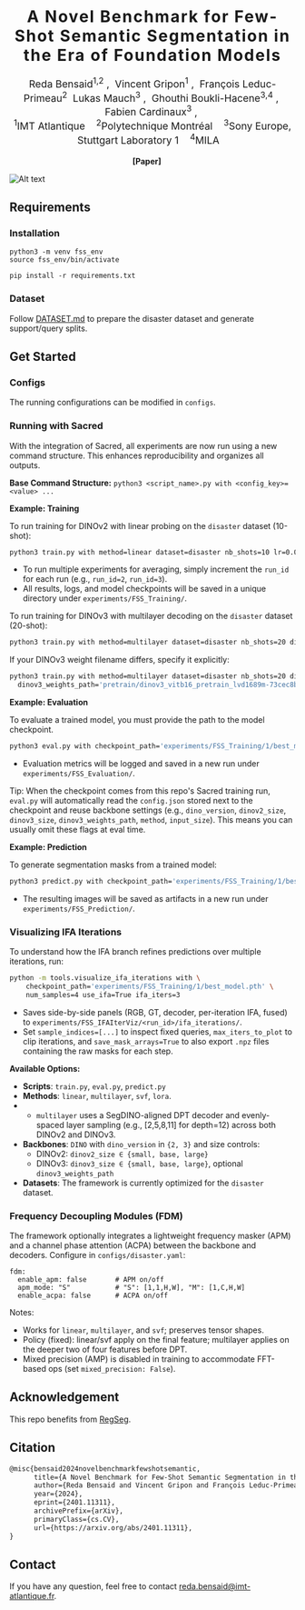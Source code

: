 <h1 align='center' style="text-align:center; font-weight:bold; font-size:2.0em;letter-spacing:2.0px;"> A Novel Benchmark for Few-Shot Semantic Segmentation in the Era of Foundation Models </h1>

<p align='center' style="text-align:center;font-size:1.25em;">
    <a href="https://scholar.google.com/citations?user=InQw64sAAAAJ&hl=fr" target="_blank" style="text-decoration: none;">Reda Bensaid<sup>1,2</sup></a>&nbsp;,&nbsp;
    <a href="https://scholar.google.com/citations?user=n3IKEqgAAAAJ&hl=fr" target="_blank" style="text-decoration: none;">Vincent Gripon<sup>1</sup></a>&nbsp;,&nbsp;
    <a href="https://scholar.google.ca/citations?user=SQrTW_kAAAAJ&hl=en" target="_blank" style="text-decoration: none;">François Leduc-Primeau<sup>2</sup></a>&nbsp;
    <a href="https://scholar.google.com/citations?user=ivJ6Tf8AAAAJ&hl=de" target="_blank" style="text-decoration: none;">Lukas Mauch<sup>3</sup></a>&nbsp;,&nbsp;
    <a href="https://scholar.google.fr/citations?user=FwjpGsgAAAAJ&hl=fr" target="_blank" style="text-decoration: none;">Ghouthi Boukli-Hacene<sup>3,4</sup></a>&nbsp;,&nbsp;
    <a href="https://scholar.google.com/citations?user=UFl8n4gAAAAJ&hl=de" target="_blank" style="text-decoration: none;">Fabien Cardinaux<sup>3</sup></a>&nbsp;,&nbsp;
	<br>
<sup>1</sup>IMT Atlantique&nbsp;&nbsp;&nbsp;
<sup>2</sup>Polytechnique Montréal&nbsp;&nbsp;&nbsp;
<sup>3</sup>Sony Europe, Stuttgart Laboratory 1&nbsp;&nbsp;&nbsp;
<sup>4</sup>MILA&nbsp;&nbsp;&nbsp;

</p>

<p align='center';>

</p>
<p align='center' style="text-align:center;font-size:2.5 em;">
<b>
    <a href="https://arxiv.org/abs/2401.11311" target="_blank" style="text-decoration: none;">[Paper]</a>&nbsp;&nbsp;&nbsp;&nbsp;&nbsp;&nbsp;
</b>
</p>


![Alt text](static/main_figure.png)

## Requirements
### Installation
```
python3 -m venv fss_env
source fss_env/bin/activate

pip install -r requirements.txt
```

### Dataset
Follow [DATASET.md](DATASET.md) to prepare the disaster dataset and generate support/query splits.

## Get Started
### Configs
The running configurations can be modified in `configs`. 

### Running with Sacred

With the integration of Sacred, all experiments are now run using a new command structure. This enhances reproducibility and organizes all outputs.

**Base Command Structure:**
`python3 <script_name>.py with <config_key>=<value> ...`

**Example: Training**

To run training for DINOv2 with linear probing on the `disaster` dataset (10-shot):
```bash
python3 train.py with method=linear dataset=disaster nb_shots=10 lr=0.01 run_id=1
```
- To run multiple experiments for averaging, simply increment the `run_id` for each run (e.g., `run_id=2`, `run_id=3`).
- All results, logs, and model checkpoints will be saved in a unique directory under `experiments/FSS_Training/`.

To run training for DINOv3 with multilayer decoding on the `disaster` dataset (20-shot):
```bash
python3 train.py with method=multilayer dataset=disaster nb_shots=20 dino_version=3 dinov3_size=base run_id=1
```
If your DINOv3 weight filename differs, specify it explicitly:
```bash
python3 train.py with method=multilayer dataset=disaster nb_shots=20 dino_version=3 dinov3_size=base \
  dinov3_weights_path='pretrain/dinov3_vitb16_pretrain_lvd1689m-73cec8be.pth' run_id=1
```

**Example: Evaluation**

To evaluate a trained model, you must provide the path to the model checkpoint.
```bash
python3 eval.py with checkpoint_path='experiments/FSS_Training/1/best_model.pth' nb_shots=10
```
- Evaluation metrics will be logged and saved in a new run under `experiments/FSS_Evaluation/`.

Tip: When the checkpoint comes from this repo's Sacred training run, `eval.py` will automatically read the
`config.json` stored next to the checkpoint and reuse backbone settings (e.g., `dino_version`, `dinov2_size`,
`dinov3_size`, `dinov3_weights_path`, `method`, `input_size`). This means you can usually omit these flags at eval time.

**Example: Prediction**

To generate segmentation masks from a trained model:
```bash
python3 predict.py with checkpoint_path='experiments/FSS_Training/1/best_model.pth' nb_shots=10
```
- The resulting images will be saved as artifacts in a new run under `experiments/FSS_Prediction/`.

### Visualizing IFA Iterations
To understand how the IFA branch refines predictions over multiple iterations, run:
```bash
python -m tools.visualize_ifa_iterations with \
    checkpoint_path='experiments/FSS_Training/1/best_model.pth' \
    num_samples=4 use_ifa=True ifa_iters=3
```
- Saves side-by-side panels (RGB, GT, decoder, per-iteration IFA, fused) to `experiments/FSS_IFAIterViz/<run_id>/ifa_iterations/`.
- Set `sample_indices=[...]` to inspect fixed queries, `max_iters_to_plot` to clip iterations, and `save_mask_arrays=True` to also export `.npz` files containing the raw masks for each step.

**Available Options:**
- **Scripts**: `train.py`, `eval.py`, `predict.py`
- **Methods**: `linear`, `multilayer`, `svf`, `lora`.
-   - `multilayer` uses a SegDINO-aligned DPT decoder and evenly-spaced layer sampling (e.g., [2,5,8,11] for depth=12) across both DINOv2 and DINOv3.
- **Backbones**: `DINO` with `dino_version` in `{2, 3}` and size controls:
  - DINOv2: `dinov2_size ∈ {small, base, large}`
  - DINOv3: `dinov3_size ∈ {small, base, large}`, optional `dinov3_weights_path`
- **Datasets**: The framework is currently optimized for the `disaster` dataset.

### Frequency Decoupling Modules (FDM)
The framework optionally integrates a lightweight frequency masker (APM) and a channel phase attention (ACPA) between the backbone and decoders. Configure in `configs/disaster.yaml`:

```
fdm:
  enable_apm: false       # APM on/off
  apm_mode: "S"           # "S": [1,1,H,W], "M": [1,C,H,W]
  enable_acpa: false      # ACPA on/off
```

Notes:
- Works for `linear`, `multilayer`, and `svf`; preserves tensor shapes.
- Policy (fixed): linear/svf apply on the final feature; multilayer applies on the deeper two of four features before DPT.
- Mixed precision (AMP) is disabled in training to accommodate FFT-based ops (set `mixed_precision: False`).


## Acknowledgement

This repo benefits from [RegSeg](https://github.com/RolandGao/RegSeg).

## Citation
```latex
@misc{bensaid2024novelbenchmarkfewshotsemantic,
      title={A Novel Benchmark for Few-Shot Semantic Segmentation in the Era of Foundation Models}, 
      author={Reda Bensaid and Vincent Gripon and François Leduc-Primeau and Lukas Mauch and Ghouthi Boukli Hacene and Fabien Cardinaux},
      year={2024},
      eprint={2401.11311},
      archivePrefix={arXiv},
      primaryClass={cs.CV},
      url={https://arxiv.org/abs/2401.11311}, 
}
```

## Contact

If you have any question, feel free to contact reda.bensaid@imt-atlantique.fr.

